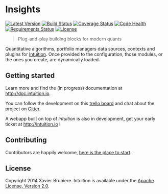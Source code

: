 Insights
========

[![Latest Version](https://pypip.in/v/insights/badge.png)](https://pypi.python.org/pypi/insights/)
[![Build Status](https://travis-ci.org/hackliff/insights.png?branch=master)](https://travis-ci.org/hackliff/insights)
[![Coverage Status](https://coveralls.io/repos/hackliff/insights/badge.png)](https://coveralls.io/r/hackliff/insights)
[![Code Health](https://landscape.io/github/hackliff/insights/master/landscape.png)](https://landscape.io/github/hackliff/insights/master)
[![Requirements Status](https://requires.io/github/hackliff/insights/requirements.png?branch=master)](https://requires.io/github/hackliff/insights/requirements/?branch=master)
[![License](https://pypip.in/license/insights/badge.png)](https://pypi.python.org/pypi/insights/)

> Plug-and-play building blocks for modern quants

Quantitative algorithms, portfolio managers data sources, contexts and
plugins for [Intuition][2]. Once provided to the configuration, those
modules, or the ones you create, are dynamically loaded.


Getting started
---------------

Learn more and find the (in progress) documentation at http://doc.intuition.io.

You can follow the development on this [trello board][1] and chat about the
project on [Gitter][3].

A webapp built on top of *intuition* is also in development, get your early
ticket at http://intuition.io !


Contributing
------------

Contributors are happily welcome, [here is the place to start][10].


License
-------

Copyright 2014 Xavier Bruhiere.
Intuition is available under the [Apache License, Version 2.0][5].


[1]: https://trello.com/b/WvJDlynt/intuition
[2]: https://github.com/intuition-io/intuition
[3]: https://gitter.im/intuition-io
[5]: http://www.apache.org/licenses/LICENSE-2.0.html
[10]: http://doc.intuition.io/articles/contributors.html
